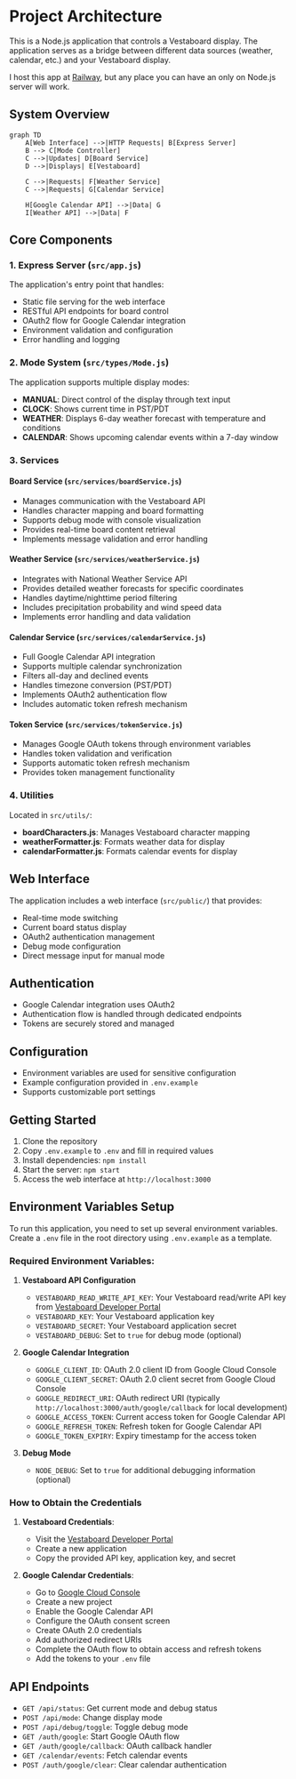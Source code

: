 # Project Architecture

This is a Node.js application that controls a Vestaboard display. The application serves as a bridge between different data sources (weather, calendar, etc.) and your Vestaboard display.

I host this app at [Railway](https://railway.com/), but any place you can have an only on Node.js server will work.

## System Overview

```mermaid
graph TD
    A[Web Interface] -->|HTTP Requests| B[Express Server]
    B --> C[Mode Controller]
    C -->|Updates| D[Board Service]
    D -->|Displays| E[Vestaboard]
    
    C -->|Requests| F[Weather Service]
    C -->|Requests| G[Calendar Service]
    
    H[Google Calendar API] -->|Data| G
    I[Weather API] -->|Data| F
```

## Core Components

### 1. Express Server (`src/app.js`)
The application's entry point that handles:
- Static file serving for the web interface
- RESTful API endpoints for board control
- OAuth2 flow for Google Calendar integration
- Environment validation and configuration
- Error handling and logging

### 2. Mode System (`src/types/Mode.js`)
The application supports multiple display modes:
- **MANUAL**: Direct control of the display through text input
- **CLOCK**: Shows current time in PST/PDT
- **WEATHER**: Displays 6-day weather forecast with temperature and conditions
- **CALENDAR**: Shows upcoming calendar events within a 7-day window

### 3. Services

#### Board Service (`src/services/boardService.js`)
- Manages communication with the Vestaboard API
- Handles character mapping and board formatting
- Supports debug mode with console visualization
- Provides real-time board content retrieval
- Implements message validation and error handling

#### Weather Service (`src/services/weatherService.js`)
- Integrates with National Weather Service API
- Provides detailed weather forecasts for specific coordinates
- Handles daytime/nighttime period filtering
- Includes precipitation probability and wind speed data
- Implements error handling and data validation

#### Calendar Service (`src/services/calendarService.js`)
- Full Google Calendar API integration
- Supports multiple calendar synchronization
- Filters all-day and declined events
- Handles timezone conversion (PST/PDT)
- Implements OAuth2 authentication flow
- Includes automatic token refresh mechanism

#### Token Service (`src/services/tokenService.js`)
- Manages Google OAuth tokens through environment variables
- Handles token validation and verification
- Supports automatic token refresh mechanism
- Provides token management functionality

### 4. Utilities
Located in `src/utils/`:
- **boardCharacters.js**: Manages Vestaboard character mapping
- **weatherFormatter.js**: Formats weather data for display
- **calendarFormatter.js**: Formats calendar events for display

## Web Interface
The application includes a web interface (`src/public/`) that provides:
- Real-time mode switching
- Current board status display
- OAuth2 authentication management
- Debug mode configuration
- Direct message input for manual mode

## Authentication
- Google Calendar integration uses OAuth2
- Authentication flow is handled through dedicated endpoints
- Tokens are securely stored and managed

## Configuration
- Environment variables are used for sensitive configuration
- Example configuration provided in `.env.example`
- Supports customizable port settings

## Getting Started

1. Clone the repository
2. Copy `.env.example` to `.env` and fill in required values
3. Install dependencies: `npm install`
4. Start the server: `npm start`
5. Access the web interface at `http://localhost:3000`

## Environment Variables Setup

To run this application, you need to set up several environment variables. Create a `.env` file in the root directory using `.env.example` as a template.

### Required Environment Variables:

1. **Vestaboard API Configuration**
   - `VESTABOARD_READ_WRITE_API_KEY`: Your Vestaboard read/write API key from [Vestaboard Developer Portal](https://www.vestaboard.com/developer)
   - `VESTABOARD_KEY`: Your Vestaboard application key
   - `VESTABOARD_SECRET`: Your Vestaboard application secret
   - `VESTABOARD_DEBUG`: Set to `true` for debug mode (optional)

2. **Google Calendar Integration**
   - `GOOGLE_CLIENT_ID`: OAuth 2.0 client ID from Google Cloud Console
   - `GOOGLE_CLIENT_SECRET`: OAuth 2.0 client secret from Google Cloud Console
   - `GOOGLE_REDIRECT_URI`: OAuth redirect URI (typically `http://localhost:3000/auth/google/callback` for local development)
   - `GOOGLE_ACCESS_TOKEN`: Current access token for Google Calendar API
   - `GOOGLE_REFRESH_TOKEN`: Refresh token for Google Calendar API
   - `GOOGLE_TOKEN_EXPIRY`: Expiry timestamp for the access token

3. **Debug Mode**
   - `NODE_DEBUG`: Set to `true` for additional debugging information (optional)

### How to Obtain the Credentials

1. **Vestaboard Credentials**:
   - Visit the [Vestaboard Developer Portal](https://www.vestaboard.com/developer)
   - Create a new application
   - Copy the provided API key, application key, and secret

2. **Google Calendar Credentials**:
   - Go to [Google Cloud Console](https://console.cloud.google.com)
   - Create a new project
   - Enable the Google Calendar API
   - Configure the OAuth consent screen
   - Create OAuth 2.0 credentials
   - Add authorized redirect URIs
   - Complete the OAuth flow to obtain access and refresh tokens
   - Add the tokens to your `.env` file

## API Endpoints

- `GET /api/status`: Get current mode and debug status
- `POST /api/mode`: Change display mode
- `POST /api/debug/toggle`: Toggle debug mode
- `GET /auth/google`: Start Google OAuth flow
- `GET /auth/google/callback`: OAuth callback handler
- `GET /calendar/events`: Fetch calendar events
- `POST /auth/google/clear`: Clear calendar authentication

